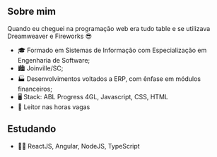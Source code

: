 ## Sobre mim
Quando eu cheguei na programação web era tudo table e se utilizava Dreamweaver e Fireworks 😎

- 🎓 Formado em Sistemas de Informação com Especialização em Engenharia de Software;
- 🏙️ Joinville/SC;
- 🏭 Desenvolvimentos voltados a ERP, com ênfase em módulos financeiros;
- 🖥️ Stack: ABL Progress 4GL, Javascript, CSS, HTML
- 📕 Leitor nas horas vagas

## Estudando

- 👨‍🎓  ReactJS, Angular, NodeJS, TypeScript
